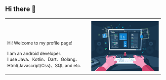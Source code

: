 ## Hi there 👋

<table style="border:none;border-collapse:collapse;width:100%;">
<tr style="border:none;">
<td style="border:none;">
<br><br><br><br>
    Hi! Welcome to my profile page! <br><br>
    I am an android developer.<br>
    I use Java、Kotlin、Dart、Golang、Html(Javascript/Css)、SQL and etc. <br> <br>
</td>
<td style="border:none;">
<img src="./images/main.jpeg" />
</td>
</tr>
</table>
